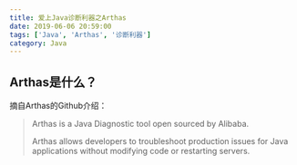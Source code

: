 ```yaml
---
title: 爱上Java诊断利器之Arthas
date: 2019-06-06 20:59:00
tags: ['Java', 'Arthas', '诊断利器']
category: Java
---
```


## Arthas是什么？

摘自Arthas的Github介绍：
<blockquote>
  <p>Arthas is a Java Diagnostic tool open sourced by Alibaba.</p>
  <p>Arthas allows developers to troubleshoot production issues for Java applications without modifying code or restarting servers.</p>
</blockquote>

